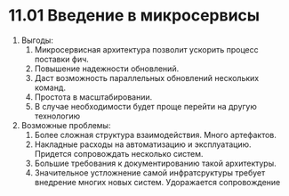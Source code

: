 # 11.01 Введение в микросервисы

1. Выгоды:
   1. Микросервисная архитектура позволит ускорить процесс поставки фич.
   2. Повышение надежности обновлений.
   3. Даст возможность параллельных обновлений нескольких команд.
   4. Простота в масштабировании.
   5. В случае необходимости будет проще перейти на другую технологию
2. Возможные проблемы:
   1. Более сложная структура взаимодействия. Много артефактов.
   2. Накладные расходы на автоматизацию и эксплуатацию. Придется сопровождать несколько систем.
   3. Большие требования к документированию такой архитектуры.
   4. Значительное устложнение самой инфратсруктуры требует внедрение многих новых систем. Удоражается сопровождение
